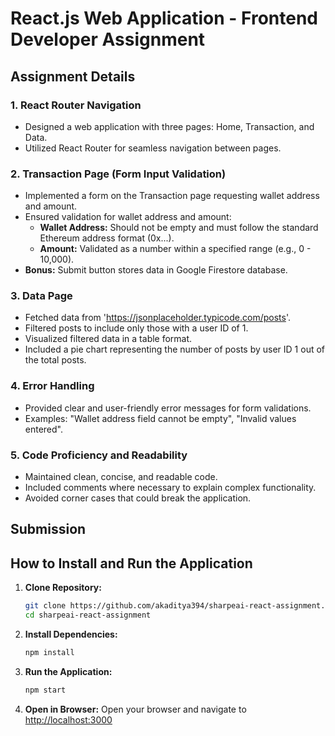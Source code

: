 # React.js Web Application - Frontend Developer Assignment

## Assignment Details

### 1. React Router Navigation

- Designed a web application with three pages: Home, Transaction, and Data.
- Utilized React Router for seamless navigation between pages.

### 2. Transaction Page (Form Input Validation)

- Implemented a form on the Transaction page requesting wallet address and amount.
- Ensured validation for wallet address and amount:
  - **Wallet Address:** Should not be empty and must follow the standard Ethereum address format (0x...).
  - **Amount:** Validated as a number within a specified range (e.g., 0 - 10,000).
- **Bonus:** Submit button stores data in Google Firestore database.

### 3. Data Page

- Fetched data from 'https://jsonplaceholder.typicode.com/posts'.
- Filtered posts to include only those with a user ID of 1.
- Visualized filtered data in a table format.
- Included a pie chart representing the number of posts by user ID 1 out of the total posts.

### 4. Error Handling

- Provided clear and user-friendly error messages for form validations.
- Examples: "Wallet address field cannot be empty", "Invalid values entered".

### 5. Code Proficiency and Readability

- Maintained clean, concise, and readable code.
- Included comments where necessary to explain complex functionality.
- Avoided corner cases that could break the application.

## Submission

## How to Install and Run the Application

1. **Clone Repository:**

   ```bash
   git clone https://github.com/akaditya394/sharpeai-react-assignment.git
   cd sharpeai-react-assignment
   ```

2. **Install Dependencies:**

   ```bash
   npm install
   ```

3. **Run the Application:**

   ```bash
   npm start
   ```

4. **Open in Browser:**
   Open your browser and navigate to [http://localhost:3000](http://localhost:3000)

